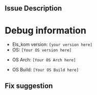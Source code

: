 ## Issue Description
<!--
Describe the issue you are facing here.
-->

# Debug information
- Els_kom version: ``[your version here]``
- OS: ``[Your OS version here]``
<!--
Is your system 32 (x86) or 64 (x64) bit?
-->
- OS Arch: ``[Your OS Arch here]``
<!--
Your OS Build version (can be obtained from cmd.exe by just opening it up.”).
-->
- OS Build: ``[Your OS Build here]``

## Fix suggestion
<!--
Optionally suggest a fix for your issue here.
-->
